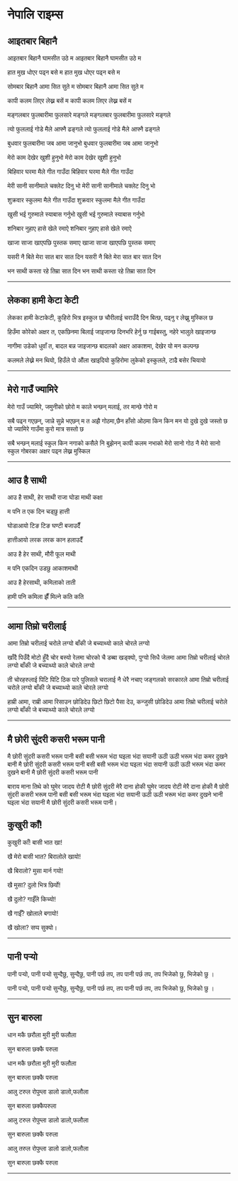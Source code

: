 # नेपालि राइम्स 

## आइतबार बिहानै
आइतबार बिहानै घामसीत उठे म
आइतबार बिहानै घामसीत उठे म

हात मुख धोएर पढ्न बसे म
हात मुख धोएर पढ्न बसे म

सोमबार बिहानै आमा सित सुते म
सोमबार बिहानै आमा सित सुते म

कापी कलम लिएर लेख्न बसें म 
कापी कलम लिएर लेख्न बसें म

मङ्गलबार फुलबारीमा फुलसारे मङ्गले 
मङ्गलबार फुलबारीमा फुलसारे मङ्गले 

त्यो फुललाई गोडे मैले आफ्नै ढङ्गले 
त्यो फुललाई गोडे मैले आफ्नै ढङ्गले 

बुधवार फुलबारीमा जब आमा जानुभो
बुधवार फुलबारीमा जब आमा जानुभो

मेरो काम देखेर खुशी हुनुभो
मेरो काम देखेर खुशी हुनुभो

बिहिवार घरमा मैले गीत गाउँदा
बिहिवार घरमा मैले गीत गाउँदा

मेरी सानी सानीमाले चक्लेट दिनु भो
मेरी सानी सानीमाले चक्लेट दिनु भो

शुक्रवार स्कुलमा मैले गीत गाउँदा
शुक्रवार स्कुलमा मैले गीत गाउँदा

खुसी भई गुरुमाले स्याबास गर्नुभो
खुसी भई गुरुमाले स्याबास गर्नुभो

शनिबार नुहाए हासे खेले रमाऐ
शनिबार नुहाए हासे खेले रमाऐ

खाजा साजा खाएपछि पुस्तक समाए
खाजा साजा खाएपछि पुस्तक समाए

यसरी नै बिते मेरा सात बार सात दिन
यसरी नै बिते मेरा सात बार सात दिन

भन साथी कस्ता रहे तिम्रा सात दिन
भन साथी कस्ता रहे तिम्रा सात दिन

---

## लेकका हामी केटा केटी

लेकका हामी केटाकेटी, कुहिरो भित्र इस्कुल छ
चौरीलाई चराउँदै दिन बित्छ, पढ्नु र लेख्नु मुस्किल छ

हिउँमा कोरेको अक्षर त, एकछिनमा बिलाई जाइजान्छ
दिनभरि हेर्नु छ गाईबस्तु, नहेरे भालुले खाइजान्छ

नागीमा उडेको धुवाँ त, बादल बन्न जाइजान्छ
बादलको अक्षर आकाशमा, देखेर यो मन कल्पन्छ

कलमले लेख्ने मन थियो, हिउँले पो औंला खाइदियो
कुहिरोमा लुकेको इस्कुलले, टाढै बसेर चियायो

---

## मेरो गाउँ ज्यामिरे

मेरो गाउँ ज्यामिरे, जमुनीको छोरो म
काले भन्छन् मलाई, तर मान्छे गोरो म

सबै पढ्न गएछन्, जान्ने सुन्ने भएछन्
म त अझै गोठमा,छैन हाँसो ओठमा
किन किन मन यो दुखे दुखे जस्तो छ
यो ज्यामिरे गाउँमा कुरो मात्र सस्तो छ

सबै भन्छन् मलाई स्कुल किन नगाको
कसैले नि बुझेनन् कापी कलम नभाको
मेरो सानो गोठ नै मेरो सानो स्कुल
गोबरका अक्षर पढ्न लेख्न मुस्किल

---

## आउ है साथी

आउ है साथी, हेर साथी राजा घोडा माथी कक्षा

म पनि त एक दिन चड्छु हात्ती

घोडाआयो टिङ टिङ घण्टी बजाउदैँ

हात्तीआयो लरक लरक कान हलाउदैँ

आउ है हेर साथी, मौरी फूल माथी

म पनि एकदिन उडछु आकाशमाथी

आउ है हेरसाथी, कमिलाको ताती

हामी पनि कमिला झैँ मिल्ने कति कति

---

## आमा तिम्रो चरीलाई

आमा तिम्रो चरीलाई चरोले लग्यो
बाँकी जे बच्याथ्यो काले चोरले लग्यो 

खाँदै पिउँदै मोटो हुँदै चोर बस्यो रेलमा
चोरको चै डब्बा खड्क्यो, पुग्यो सिधै जेलमा
आमा तिम्रो चरीलाई चोरले लग्यो
बाँकी जे बच्याथ्यो काले चोरले लग्यो 

ती चोरहरुलाई पिटि पिटि ठिक पारे पुलिसले
चरालाई नै धेरै नचाए जङ्गलको सरकारले
आमा तिम्रो चरीलाई चरोले लग्यो
बाँकी जे बच्याथ्यो काले चोरले लग्यो 

हाम्री आमा, राम्री आमा रिसाउन छोडिदेउ
छिटो छिटो पैसा देउ, कन्जुसी छोडिदेउ
आमा तिम्रो चरीलाई चरोले लग्यो
बाँकी जे बच्याथ्यो काले चोरले लग्यो

---

## मै छोरी सुंदरी कसरी भरूम पानी

मै छोरी सुंदरी कसरी भरूम पानी
बसी बसी भरूम भंदा घइला भंदा सयानी
ऊठी ऊठी भरूम भंदा कमर दुखने बानी
मै छोरी सुंदरी कसरी भरूम पानी
बसी बसी भरूम भंदा घइला भंदा सयानी
ऊठी ऊठी भरूम भंदा कमर दुखने बानी
मै छोरी सुंदरी कसरी भरूम पानी

बाराय माना तिथे को घुमेर जादय रोटी
मै छोरी सुंदरी मेरै दाना होकी
घुमेर जादय रोटी मेरै दाना होकी
मै छोरी सुंदरी कसरी भरूम पानी
बसी बसी भरूम भंदा घइला भंदा सयानी
ऊठी ऊठी भरूम भंदा कमर दुखने भानी
घइला भंदा सयानी
मै छोरी सुंदरी कसरी भरूम पानी।

## कुखुरी काँ! 

कुखुरी काँ! बासी भात खा! 

खै मेरो बासी भात? बिरालोले खायो! 

खै बिरालो? मुसा मार्न गयो! 

खै मुसा? दुलो भित्र छिर्यो! 

खै दुलो? गाईँले किच्यो! 
                   
खै गाईँ? खोलाले बगायो! 

खै खोला? सप्प सुक्यो। 

---

## पानी पर्‍यो

पानी पर्‍यो, पानी पर्‍यो सुन्दैछु, सुन्दैछु,
पानी पर्छ तप, तप
पानी पर्छ तप, तप 
भिजेको छु, भिजेको छु ।

पानी पर्‍यो, पानी पर्‍यो सुन्दैछु, सुन्दैछु,
पानी पर्छ तप, तप
पानी पर्छ तप, तप 
भिजेको छु, भिजेको छु ।

---

## सुन बारुला

धान मकै छरौला मुरी मुरी फलौला

सुन बारुला छक्कै परुला

धान मकै छरौला मुरी मुरी फलौला

सुन बारुला छक्कै परुला

आलु टरुल रोपुम्ला डालो डालो,फलौला

सुन बारुला छक्कैपरुला

आलु टरुल रोपुम्ला डालो डालो,फलौला

सुन बारुला छक्कै परुला

आलु तरुल रोपुम्ला डालो डालो,फलौला

सुन बारुला छक्कै परुला

---


